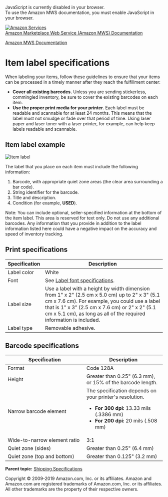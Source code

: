 <div id="MWSDX_noscript">

JavaScript is currently disabled in your browser.  
To use the Amazon MWS documentation, you must enable JavaScript in your
browser.

</div>

<div id="MWSDX_divtop">

[![Amazon
Services](https://images-na.ssl-images-amazon.com/images/G/08/mwsportal/fr_FR/amazonservices.gif
"Amazon Services")](http://services.amazon.fr)  
<span id="MWSDX_titlebar">[Amazon Marketplace Web Service (Amazon MWS)
Documentation](https://developer.amazonservices.fr/gp/mws/docs.html)</span>

</div>

<div id="MWSDX_divbottom">

<div id="MWSDX_divleft">

<div id="MWSDX_toc">

</div>

</div>

<div id="MWSDX_divright">

<div id="MWSDX_content">

<span id="MWSDX_breadcrumbs">[Amazon MWS
Documentation](https://developer.amazonservices.fr/gp/mws/docs.html)</span>

# Item label specifications

<div class="body conbody">

When labeling your items, follow these guidelines to ensure that your
items can be processed in a timely manner after they reach the
fulfillment center:

  - **Cover all existing barcodes.** Unless you are sending stickerless,
    commingled inventory, be sure to cover the existing barcodes on each
    item.
  - **Use the proper print media for your printer.** Each label must be
    readable and scannable for at least 24 months. This means that the
    label must not smudge or fade over that period of time. Using laser
    paper and laser toner with a laser printer, for example, can help
    keep labels readable and scannable.

<div class="section">

## Item label example

![Item label](ItemLabel.png)

The label that you place on each item must include the following
information:

1.  Barcode, with appropriate quiet zone areas (the clear area
    surrounding a bar code).
2.  String identifier for the barcode.
3.  Title and description.
4.  Condition (for example, **USED**).

<div class="note note">

<span class="notetitle">Note:</span> You can include optional,
seller-specified information at the bottom of the item label. This area
is reserved for text only. Do not use any additional barcodes. Any
information that you provide in addition to the label information listed
here could have a negative impact on the accuracy and speed of inventory
tracking.

</div>

</div>

<div class="section">

## Print specifications

<div class="tablenoborder">

| Specification | Description                                                                                                                                                                                                                                                             |
| ------------- | ----------------------------------------------------------------------------------------------------------------------------------------------------------------------------------------------------------------------------------------------------------------------- |
| Label color   | White                                                                                                                                                                                                                                                                   |
| Font          | See [Label font specifications](FBAGuide_LabelFontSpec.html).                                                                                                                                                                                                           |
| Label size    | Use a label with a height by width dimension from 1" x 2" (2.5 cm x 5.0 cm) up to 2" x 3" (5.1 cm x 7.6 cm). For example, you could use a label that is 1" x 3" (2.5 cm x 7.6 cm) or 2" x 2" (5.1 cm x 5.1 cm), as long as all of the required information is included. |
| Label type    | Removable adhesive.                                                                                                                                                                                                                                                     |

</div>

</div>

<div class="section">

## Barcode specifications

<div class="tablenoborder">

<table>
<colgroup>
<col style="width: 50%" />
<col style="width: 50%" />
</colgroup>
<thead>
<tr class="header">
<th>Specification</th>
<th>Description</th>
</tr>
</thead>
<tbody>
<tr class="odd">
<td>Format</td>
<td>Code 128A</td>
</tr>
<tr class="even">
<td>Height</td>
<td>Greater than 0.25&quot; (6.3 mm), or 15% of the barcode length.</td>
</tr>
<tr class="odd">
<td>Narrow barcode element</td>
<td>The specification depends on your printer's resolution.
<ul>
<li><strong>For 300 dpi:</strong> 13.33 mils (.3386 mm)</li>
<li><strong>For 200 dpi:</strong> 20 mils (.508 mm)</li>
</ul></td>
</tr>
<tr class="even">
<td>Wide-to-narrow element ratio</td>
<td>3:1</td>
</tr>
<tr class="odd">
<td>Quiet zone (sides)</td>
<td>Greater than 0.25&quot; (6.4 mm)</td>
</tr>
<tr class="even">
<td>Quiet zone (top and bottom)</td>
<td>Greater than 0.125&quot; (3.2 mm)</td>
</tr>
</tbody>
</table>

</div>

</div>

</div>

<div class="related-links">

<div class="familylinks">

<div class="parentlink">

**Parent topic:** [Shipping
Specifications](../fba_guide/FBAGuide_ShippingSpecs.html)

</div>

</div>

</div>

<div id="MWSDX_footer">

Copyright © 2009-2019 Amazon.com, Inc. or its affiliates. Amazon and
Amazon.com are registered trademarks of Amazon.com, Inc. or its
affiliates. All other trademarks are the property of their respective
owners.

</div>

</div>

</div>

<div style="clear: both;">

</div>

</div>
